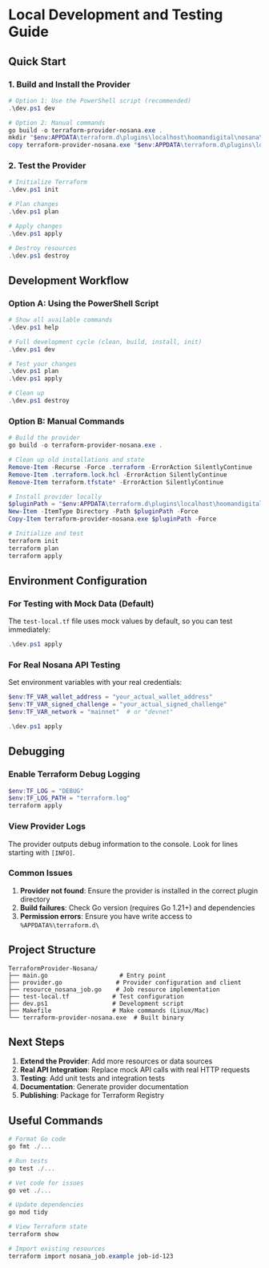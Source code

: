# Local Development and Testing Guide

## Quick Start

### 1. Build and Install the Provider

```powershell
# Option 1: Use the PowerShell script (recommended)
.\dev.ps1 dev

# Option 2: Manual commands
go build -o terraform-provider-nosana.exe .
mkdir "$env:APPDATA\terraform.d\plugins\localhost\hoomandigital\nosana\1.0.0\windows_amd64" -Force
copy terraform-provider-nosana.exe "$env:APPDATA\terraform.d\plugins\localhost\hoomandigital\nosana\1.0.0\windows_amd64\"
```

### 2. Test the Provider

```powershell
# Initialize Terraform
.\dev.ps1 init

# Plan changes
.\dev.ps1 plan

# Apply changes
.\dev.ps1 apply

# Destroy resources
.\dev.ps1 destroy
```

## Development Workflow

### Option A: Using the PowerShell Script

```powershell
# Show all available commands
.\dev.ps1 help

# Full development cycle (clean, build, install, init)
.\dev.ps1 dev

# Test your changes
.\dev.ps1 plan
.\dev.ps1 apply

# Clean up
.\dev.ps1 destroy
```

### Option B: Manual Commands

```powershell
# Build the provider
go build -o terraform-provider-nosana.exe .

# Clean up old installations and state
Remove-Item -Recurse -Force .terraform -ErrorAction SilentlyContinue
Remove-Item .terraform.lock.hcl -ErrorAction SilentlyContinue
Remove-Item terraform.tfstate* -ErrorAction SilentlyContinue

# Install provider locally
$pluginPath = "$env:APPDATA\terraform.d\plugins\localhost\hoomandigital\nosana\1.0.0\windows_amd64"
New-Item -ItemType Directory -Path $pluginPath -Force
Copy-Item terraform-provider-nosana.exe $pluginPath -Force

# Initialize and test
terraform init
terraform plan
terraform apply
```

## Environment Configuration

### For Testing with Mock Data (Default)
The `test-local.tf` file uses mock values by default, so you can test immediately:

```powershell
.\dev.ps1 apply
```

### For Real Nosana API Testing
Set environment variables with your real credentials:

```powershell
$env:TF_VAR_wallet_address = "your_actual_wallet_address"
$env:TF_VAR_signed_challenge = "your_actual_signed_challenge"
$env:TF_VAR_network = "mainnet"  # or "devnet"

.\dev.ps1 apply
```

## Debugging

### Enable Terraform Debug Logging
```powershell
$env:TF_LOG = "DEBUG"
$env:TF_LOG_PATH = "terraform.log"
terraform apply
```

### View Provider Logs
The provider outputs debug information to the console. Look for lines starting with `[INFO]`.

### Common Issues

1. **Provider not found**: Ensure the provider is installed in the correct plugin directory
2. **Build failures**: Check Go version (requires Go 1.21+) and dependencies
3. **Permission errors**: Ensure you have write access to `%APPDATA%\terraform.d\`

## Project Structure

```
TerraformProvider-Nosana/
├── main.go                    # Entry point
├── provider.go               # Provider configuration and client
├── resource_nosana_job.go    # Job resource implementation
├── test-local.tf            # Test configuration
├── dev.ps1                  # Development script
├── Makefile                 # Make commands (Linux/Mac)
└── terraform-provider-nosana.exe  # Built binary
```

## Next Steps

1. **Extend the Provider**: Add more resources or data sources
2. **Real API Integration**: Replace mock API calls with real HTTP requests
3. **Testing**: Add unit tests and integration tests
4. **Documentation**: Generate provider documentation
5. **Publishing**: Package for Terraform Registry

## Useful Commands

```powershell
# Format Go code
go fmt ./...

# Run tests
go test ./...

# Vet code for issues
go vet ./...

# Update dependencies
go mod tidy

# View Terraform state
terraform show

# Import existing resources
terraform import nosana_job.example job-id-123
```
